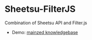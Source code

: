 # Sheetsu-FilterJS
Combination of Sheetsu API and Filter.js

* Demo: [mainzed knowledgebase](http://labeling.i3mainz.hs-mainz.de/demo/knowledgebase/)
